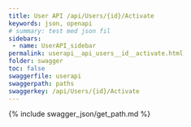 ```yaml
---
title: User API /api/Users/{id}/Activate
keywords: json, openapi
# summary: test med json fil
sidebars: 
 - name: UserAPI_sidebar
permalink: userapi__api_users__id__activate.html
folder: swagger
toc: false
swaggerfile: userapi
swaggerpath: paths
swaggerkey: /api/Users/{id}/Activate
---
```

{% include swagger_json/get_path.md %}
